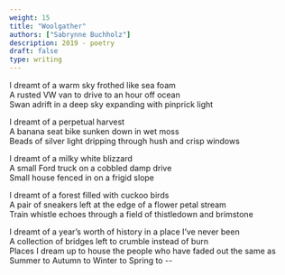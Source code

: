 ```yaml
---
weight: 15
title: "Woolgather"
authors: ["Sabrynne Buchholz"]
description: 2019 - poetry
draft: false
type: writing
---
```


I dreamt of a warm sky frothed like sea foam  
A rusted VW van to drive to an hour off ocean  
Swan adrift in a deep sky expanding with pinprick light

I dreamt of a perpetual harvest  
A banana seat bike sunken down in wet moss  
Beads of silver light dripping through hush and crisp windows

I dreamt of a milky white blizzard  
A small Ford truck on a cobbled damp drive  
Small house fenced in on a frigid slope

I dreamt of a forest filled with cuckoo birds  
A pair of sneakers left at the edge of a flower petal stream  
Train whistle echoes through a field of thistledown and brimstone

I dreamt of a year’s worth of history in a place I’ve never been  
A collection of bridges left to crumble instead of burn  
Places I dream up to house the people who have faded out the same as  
Summer to Autumn to Winter to Spring to -- 